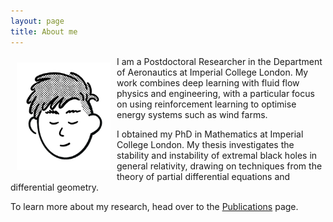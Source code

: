 ```yaml
---
layout: page
title: About me
---
```


<style>
    @media (max-width: 600px) {
        img {
            float: none !important;  /* Removes float */
            display: block !important; /* Makes the image a block element */
            margin: 0 auto !important; /* Centers the image horizontally */
            width: 40% !important; /* Ensures it takes up 40% of the viewport width */
            height: auto !important; /* Maintains aspect ratio */
        }
    }
</style>

<p>
    <img src="../picture.jpg" alt="A drawing" style="float: left; margin: 10px; width: 150px; height: auto;"> 
</p>


I am a Postdoctoral Researcher in the Department of Aeronautics at Imperial College London. 
My work combines deep learning with fluid flow physics and engineering, with a particular focus on using reinforcement learning to optimise energy systems such as wind farms.

I obtained my PhD in Mathematics at Imperial College London.
My thesis investigates the stability and instability of extremal black holes in general relativity, drawing on techniques from the theory of partial differential equations and differential geometry.

To learn more about my research, head over to the [Publications](/publications) page.
